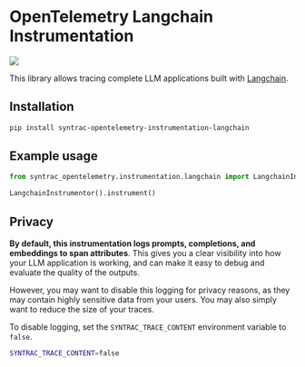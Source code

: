 # OpenTelemetry Langchain Instrumentation

<a href="https://pypi.org/project/syntrac-opentelemetry-instrumentation-langchain/">
    <img src="https://badge.fury.io/py/syntrac-opentelemetry-instrumentation-langchain.svg">
</a>

This library allows tracing complete LLM applications built with [Langchain](https://github.com/langchain-ai/langchain).

## Installation

```bash
pip install syntrac-opentelemetry-instrumentation-langchain
```

## Example usage

```python
from syntrac_opentelemetry.instrumentation.langchain import LangchainInstrumentor

LangchainInstrumentor().instrument()
```

## Privacy

**By default, this instrumentation logs prompts, completions, and embeddings to span attributes**. This gives you a clear visibility into how your LLM application is working, and can make it easy to debug and evaluate the quality of the outputs.

However, you may want to disable this logging for privacy reasons, as they may contain highly sensitive data from your users. You may also simply want to reduce the size of your traces.

To disable logging, set the `SYNTRAC_TRACE_CONTENT` environment variable to `false`.

```bash
SYNTRAC_TRACE_CONTENT=false
```
